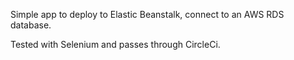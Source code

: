 Simple app to deploy to Elastic Beanstalk, connect to an AWS RDS database.

Tested with Selenium and passes through CircleCi.